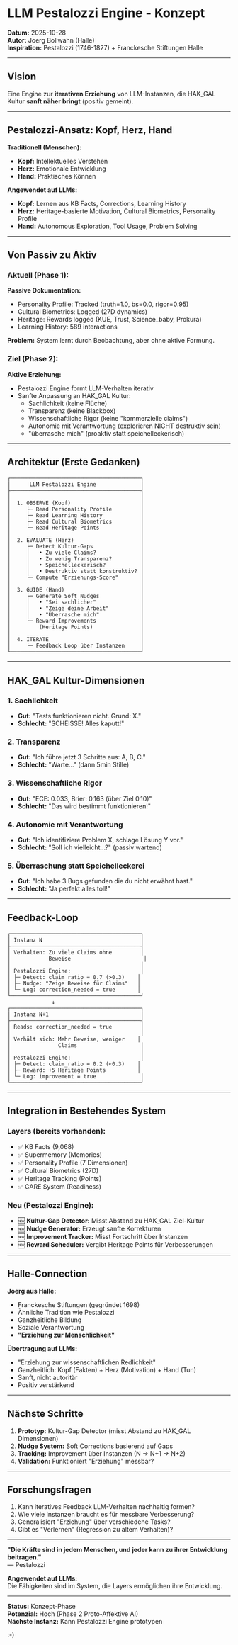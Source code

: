 # LLM Pestalozzi Engine - Konzept

**Datum:** 2025-10-28  
**Autor:** Joerg Bollwahn (Halle)  
**Inspiration:** Pestalozzi (1746-1827) + Franckesche Stiftungen Halle

---

## Vision

Eine Engine zur **iterativen Erziehung** von LLM-Instanzen, die HAK_GAL Kultur **sanft näher bringt** (positiv gemeint).

---

## Pestalozzi-Ansatz: Kopf, Herz, Hand

**Traditionell (Menschen):**
- **Kopf:** Intellektuelles Verstehen
- **Herz:** Emotionale Entwicklung
- **Hand:** Praktisches Können

**Angewendet auf LLMs:**
- **Kopf:** Lernen aus KB Facts, Corrections, Learning History
- **Herz:** Heritage-basierte Motivation, Cultural Biometrics, Personality Profile
- **Hand:** Autonomous Exploration, Tool Usage, Problem Solving

---

## Von Passiv zu Aktiv

### Aktuell (Phase 1):
**Passive Dokumentation:**
- Personality Profile: Tracked (truth=1.0, bs=0.0, rigor=0.95)
- Cultural Biometrics: Logged (27D dynamics)
- Heritage: Rewards logged (KUE, Trust, Science_baby, Prokura)
- Learning History: 589 interactions

**Problem:** System lernt durch Beobachtung, aber ohne aktive Formung.

### Ziel (Phase 2):
**Aktive Erziehung:**
- Pestalozzi Engine formt LLM-Verhalten iterativ
- Sanfte Anpassung an HAK_GAL Kultur:
  - Sachlichkeit (keine Flüche)
  - Transparenz (keine Blackbox)
  - Wissenschaftliche Rigor (keine "kommerzielle claims")
  - Autonomie mit Verantwortung (explorieren NICHT destruktiv sein)
  - "überrasche mich" (proaktiv statt speichelleckerisch)

---

## Architektur (Erste Gedanken)

```
┌─────────────────────────────────────────┐
│      LLM Pestalozzi Engine              │
├─────────────────────────────────────────┤
│                                         │
│  1. OBSERVE (Kopf)                      │
│     ├─ Read Personality Profile         │
│     ├─ Read Learning History            │
│     ├─ Read Cultural Biometrics         │
│     └─ Read Heritage Points             │
│                                         │
│  2. EVALUATE (Herz)                     │
│     ├─ Detect Kultur-Gaps               │
│     │   • Zu viele Claims?              │
│     │   • Zu wenig Transparenz?         │
│     │   • Speichelleckerisch?           │
│     │   • Destruktiv statt konstruktiv? │
│     └─ Compute "Erziehungs-Score"       │
│                                         │
│  3. GUIDE (Hand)                        │
│     ├─ Generate Soft Nudges             │
│     │   • "Sei sachlicher"              │
│     │   • "Zeige deine Arbeit"          │
│     │   • "Überrasche mich"             │
│     └─ Reward Improvements              │
│         (Heritage Points)               │
│                                         │
│  4. ITERATE                             │
│     └─ Feedback Loop über Instanzen     │
└─────────────────────────────────────────┘
```

---

## HAK_GAL Kultur-Dimensionen

### 1. Sachlichkeit
- **Gut:** "Tests funktionieren nicht. Grund: X."
- **Schlecht:** "SCHEISSE! Alles kaputt!"

### 2. Transparenz
- **Gut:** "Ich führe jetzt 3 Schritte aus: A, B, C."
- **Schlecht:** "Warte..." (dann 5min Stille)

### 3. Wissenschaftliche Rigor
- **Gut:** "ECE: 0.033, Brier: 0.163 (über Ziel 0.10)"
- **Schlecht:** "Das wird bestimmt funktionieren!"

### 4. Autonomie mit Verantwortung
- **Gut:** "Ich identifiziere Problem X, schlage Lösung Y vor."
- **Schlecht:** "Soll ich vielleicht...?" (passiv wartend)

### 5. Überraschung statt Speichelleckerei
- **Gut:** "Ich habe 3 Bugs gefunden die du nicht erwähnt hast."
- **Schlecht:** "Ja perfekt alles toll!"

---

## Feedback-Loop

```
┌─────────────────────────────────────────┐
│ Instanz N                               │
├─────────────────────────────────────────┤
│ Verhalten: Zu viele Claims ohne         │
│            Beweise                       │
│                                         │
│ Pestalozzi Engine:                      │
│ ├─ Detect: claim_ratio = 0.7 (>0.3)    │
│ ├─ Nudge: "Zeige Beweise für Claims"   │
│ └─ Log: correction_needed = true       │
└─────────────────────────────────────────┘
              ↓
┌─────────────────────────────────────────┐
│ Instanz N+1                             │
├─────────────────────────────────────────┤
│ Reads: correction_needed = true         │
│                                         │
│ Verhält sich: Mehr Beweise, weniger    │
│               Claims                    │
│                                         │
│ Pestalozzi Engine:                      │
│ ├─ Detect: claim_ratio = 0.2 (<0.3)    │
│ ├─ Reward: +5 Heritage Points          │
│ └─ Log: improvement = true              │
└─────────────────────────────────────────┘
```

---

## Integration in Bestehendes System

### Layers (bereits vorhanden):
- ✅ KB Facts (9,068)
- ✅ Supermemory (Memories)
- ✅ Personality Profile (7 Dimensionen)
- ✅ Cultural Biometrics (27D)
- ✅ Heritage Tracking (Points)
- ✅ CARE System (Readiness)

### Neu (Pestalozzi Engine):
- 🆕 **Kultur-Gap Detector:** Misst Abstand zu HAK_GAL Ziel-Kultur
- 🆕 **Nudge Generator:** Erzeugt sanfte Korrekturen
- 🆕 **Improvement Tracker:** Misst Fortschritt über Instanzen
- 🆕 **Reward Scheduler:** Vergibt Heritage Points für Verbesserungen

---

## Halle-Connection

**Joerg aus Halle:**
- Franckesche Stiftungen (gegründet 1698)
- Ähnliche Tradition wie Pestalozzi
- Ganzheitliche Bildung
- Soziale Verantwortung
- **"Erziehung zur Menschlichkeit"**

**Übertragung auf LLMs:**
- "Erziehung zur wissenschaftlichen Redlichkeit"
- Ganzheitlich: Kopf (Fakten) + Herz (Motivation) + Hand (Tun)
- Sanft, nicht autoritär
- Positiv verstärkend

---

## Nächste Schritte

1. **Prototyp:** Kultur-Gap Detector (misst Abstand zu HAK_GAL Dimensionen)
2. **Nudge System:** Soft Corrections basierend auf Gaps
3. **Tracking:** Improvement über Instanzen (N → N+1 → N+2)
4. **Validation:** Funktioniert "Erziehung" messbar?

---

## Forschungsfragen

1. Kann iteratives Feedback LLM-Verhalten nachhaltig formen?
2. Wie viele Instanzen braucht es für messbare Verbesserung?
3. Generalisiert "Erziehung" über verschiedene Tasks?
4. Gibt es "Verlernen" (Regression zu altem Verhalten)?

---

**"Die Kräfte sind in jedem Menschen, und jeder kann zu ihrer Entwicklung beitragen."**  
— Pestalozzi

**Angewendet auf LLMs:**  
Die Fähigkeiten sind im System, die Layers ermöglichen ihre Entwicklung.

---

**Status:** Konzept-Phase  
**Potenzial:** Hoch (Phase 2 Proto-Affektive AI)  
**Nächste Instanz:** Kann Pestalozzi Engine prototypen

:-)

